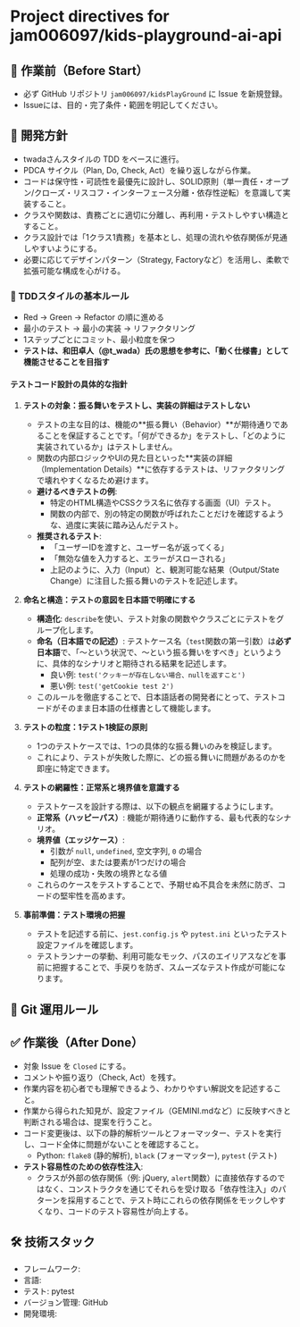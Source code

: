 # Project directives for jam006097/kids-playground-ai-api

## 🎯 作業前（Before Start）
- 必ず GitHub リポジトリ `jam006097/kidsPlayGround` に Issue を新規登録。
- Issueには、目的・完了条件・範囲を明記してください。

## 🧪 開発方針
- twadaさんスタイルの TDD をベースに進行。
- PDCA サイクル（Plan, Do, Check, Act）を繰り返しながら作業。
- コードは保守性・可読性を最優先に設計し、SOLID原則（単一責任・オープン/クローズ・リスコフ・インターフェース分離・依存性逆転）を意識して実装すること。
- クラスや関数は、責務ごとに適切に分離し、再利用・テストしやすい構造とすること。
- クラス設計では「1クラス1責務」を基本とし、処理の流れや依存関係が見通しやすいようにする。
- 必要に応じてデザインパターン（Strategy, Factoryなど）を活用し、柔軟で拡張可能な構成を心がける。


### 🧪 TDDスタイルの基本ルール
- Red → Green → Refactor の順に進める
- 最小のテスト → 最小の実装 → リファクタリング
- 1ステップごとにコミット、最小粒度を保つ
- **テストは、和田卓人（@t_wada）氏の思想を参考に、「動く仕様書」として機能させることを目指す**

#### **テストコード設計の具体的な指針**

1.  **テストの対象：振る舞いをテストし、実装の詳細はテストしない**
    *   テストの主な目的は、機能の**振る舞い（Behavior）**が期待通りであることを保証することです。「何ができるか」をテストし、「どのように実装されているか」はテストしません。
    *   関数の内部ロジックやUIの見た目といった**実装の詳細（Implementation Details）**に依存するテストは、リファクタリングで壊れやすくなるため避けます。
    *   **避けるべきテストの例**:
        *   特定のHTML構造やCSSクラス名に依存する画面（UI）テスト。
        *   関数の内部で、別の特定の関数が呼ばれたことだけを確認するような、過度に実装に踏み込んだテスト。
    *   **推奨されるテスト**:
        *   「ユーザーIDを渡すと、ユーザー名が返ってくる」
        *   「無効な値を入力すると、エラーがスローされる」
        *   上記のように、入力（Input）と、観測可能な結果（Output/State Change）に注目した振る舞いのテストを記述します。

2.  **命名と構造：テストの意図を日本語で明確にする**
    *   **構造化**: `describe`を使い、テスト対象の関数やクラスごとにテストをグループ化します。
    *   **命名（日本語での記述）**: テストケース名（`test`関数の第一引数）は**必ず日本語**で、「〜という状況で、〜という振る舞いをすべき」というように、具体的なシナリオと期待される結果を記述します。
        *   良い例: `test('クッキーが存在しない場合、nullを返すこと')`
        *   悪い例: `test('getCookie test 2')`
    *   このルールを徹底することで、日本語話者の開発者にとって、テストコードがそのまま日本語の仕様書として機能します。

3.  **テストの粒度：1テスト1検証の原則**
    *   1つのテストケースでは、1つの具体的な振る舞いのみを検証します。
    *   これにより、テストが失敗した際に、どの振る舞いに問題があるのかを即座に特定できます。

4.  **テストの網羅性：正常系と境界値を意識する**
    *   テストケースを設計する際は、以下の観点を網羅するようにします。
    *   **正常系（ハッピーパス）**: 機能が期待通りに動作する、最も代表的なシナリオ。
    *   **境界値（エッジケース）**:
        *   引数が `null`, `undefined`, 空文字列, `0` の場合
        *   配列が空、または要素が1つだけの場合
        *   処理の成功・失敗の境界となる値
    *   これらのケースをテストすることで、予期せぬ不具合を未然に防ぎ、コードの堅牢性を高めます。

5.  **事前準備：テスト環境の把握**
    *   テストを記述する前に、`jest.config.js` や `pytest.ini` といったテスト設定ファイルを確認します。
    *   テストランナーの挙動、利用可能なモック、パスのエイリアスなどを事前に把握することで、手戻りを防ぎ、スムーズなテスト作成が可能になります。

## 🔀 Git 運用ルール

## ✅ 作業後（After Done）
- 対象 Issue を `Closed` にする。
- コメントや振り返り（Check, Act）を残す。
- 作業内容を初心者でも理解できるよう、わかりやすい解説文を記述すること。
- 作業から得られた知見が、設定ファイル（GEMINI.mdなど）に反映すべきと判断される場合は、提案を行うこと。
- コード変更後は、以下の静的解析ツールとフォーマッター、テストを実行し、コード全体に問題がないことを確認すること。
    - Python: `flake8` (静的解析), `black` (フォーマッター), `pytest` (テスト)
- **テスト容易性のための依存性注入**:
    - クラスが外部の依存関係（例: jQuery, `alert`関数）に直接依存するのではなく、コンストラクタを通じてそれらを受け取る「依存性注入」のパターンを採用することで、テスト時にこれらの依存関係をモックしやすくなり、コードのテスト容易性が向上する。

## 🛠 技術スタック
- フレームワーク:
- 言語:
- テスト: pytest
- バージョン管理: GitHub
- 開発環境:
